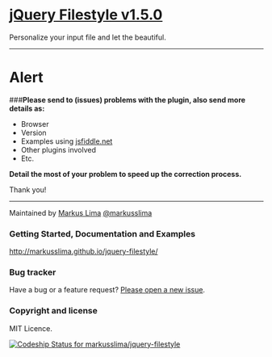 # [jQuery Filestyle v1.5.0](http://markusslima.github.io/jquery-filestyle/)

Personalize your input file and let the beautiful.

------------------------------------------------------------------------------------
# Alert

###**Please send to (issues) problems with the plugin, also send more details as:**
* Browser
* Version
* Examples using [jsfiddle.net](https://jsfiddle.net/)
* Other plugins involved
* Etc.
 
**Detail the most of your problem to speed up the correction process.**

Thank you!

-------------------------------------------------------------------------------------

Maintained by [Markus Lima](https://github.com/markusslima) [@markusslima](https://twitter.com/markusslima)

### Getting Started, Documentation and Examples
http://markusslima.github.io/jquery-filestyle/

### Bug tracker

Have a bug or a feature request? [Please open a new issue](https://github.com/markusslima/jquery-filestyle/issues).

### Copyright and license

MIT Licence.

[ ![Codeship Status for markusslima/jquery-filestyle](https://www.codeship.io/projects/f54616a0-368c-0132-02be-66e2e8c2d9ae/status)](https://www.codeship.io/projects/41427)
